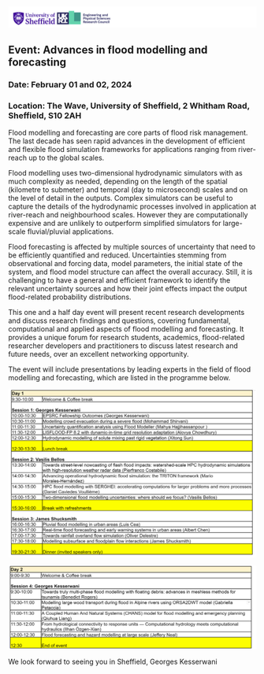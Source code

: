 ![Image](/Figures/logo2.png) 


## Event: Advances in flood modelling and forecasting
### Date:	February 01 and 02, 2024
### Location:	The Wave, University of Sheffield, 2 Whitham Road, Sheffield, S10 2AH


Flood modelling and forecasting are core parts of flood risk management. The last decade has seen rapid advances in the development of efficient and flexible flood simulation frameworks for applications ranging from river-reach up to the global scales.

Flood modelling uses two-dimensional hydrodynamic simulators with as much complexity as needed, depending on the length of the spatial (kilometre to submeter) and temporal (day to microsecond) scales and on the level of detail in the outputs. Complex simulators can be useful to capture the details of the hydrodynamic processes involved in application at river-reach and neighbourhood scales. However they are computationally expensive and are unlikely to outperform simplified simulators for large-scale fluvial/pluvial applications.

Flood forecasting is affected by multiple sources of uncertainty that need to be efficiently quantified and reduced. Uncertainties stemming from observational and forcing data, model parameters, the initial state of the system, and flood model structure can affect the overall accuracy. Still, it is challenging to have a general and efficient framework to identify the relevant uncertainty sources and how their joint effects impact the output flood-related probability distributions.

This one and a half day event will present recent research developments and discuss research findings and questions, covering fundamental, computational and applied aspects of flood modelling and forecasting. It provides a unique forum for research students, academics, flood-related researcher developers and practitioners to discuss latest research and future needs, over an excellent networking opportunity.

The event will include presentations by leading experts in the field of flood modelling and forecasting, which are listed in the programme below. 

![Image](/Figures/Day1.png) 

![Image](/Figures/Day2.png) 


We look forward to seeing you in Sheffield,
Georges Kesserwani

